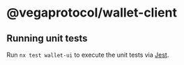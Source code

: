 # @vegaprotocol/wallet-client


## Running unit tests

Run `nx test wallet-ui` to execute the unit tests via [Jest](https://jestjs.io).
